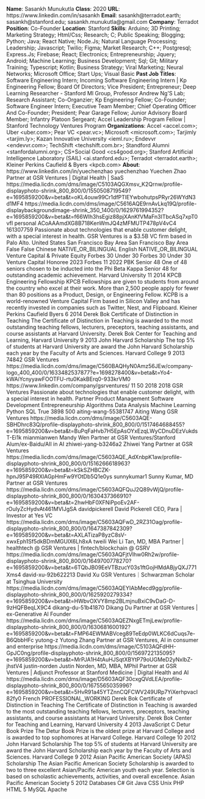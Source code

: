 **Name**: Sasankh Munukutla
**Class**: 2020
**URL**: https://www\.linkedin\.com/in/sasankh
**Email**: sasankh@terradot\.earth; sasankh@stanford\.edu; sasankh\.munukutla@gmail\.com
**Company**: Terradot
**Position**: Co\-Founder
**Location**: Stanford
**Skills**: Arduino; 3D Printing; Marketing Strategy; Html/Css; Research; C; Public Speaking; Blogging; Python; Java; React Native; Node\.Js; Natural Language Processing; Leadership; Javascript; Twilio; Figma; Market Research; C\+\+; Postgresql; Express\.Js; Firebase; React; Electronics; Entrepreneurship; Jquery; Android; Machine Learning; Business Development; Sql; Git; Military Training; Typescript; Kotlin; Business Strategy; Viral Marketing; Neural Networks; Microsoft Office; Start Ups; Visual Basic
**Past Job Titles**: Software Engineering Intern; Incoming Software Engineering Intern | Kp Engineering Fellow; Board Of Directors; Vice President; Entrepreneur; Deep Learning Researcher \- Stanford Ml Group, Professor Andrew Ng'S Lab; Research Assistant; Co\-Organzier; Kp Engineering Fellow; Co\-Founder; Software Engineer Intern; Executive Team Member; Chief Operating Officer And Co\-Founder; President; Pear Garage Fellow; Junior Advisory Board Member; Infantry Platoon Sergeant; Accel Leadership Program Fellow | Stanford Technology Ventures Program
**Organizations**: Accel <accel\.com>; Uber <uber\.com>; Pear VC <pear\.vc>; Microsoft <microsoft\.com>; Tarjimly <tarjim\.ly>; Kazan Innovative University <ieml\.ru>; Endevvr <endevvr\.com>; TechShift <techshift\.com\.br>; Standford Alumni <stanfordalumni\.org>; CS\+Social Good <cs4good\.org>; Stanford Artificial Intelligence Laboratory \(SAIL\) <ai\.stanford\.edu>; Terradot <terradot\.earth>; Kleiner Perkins Caufield & Byers <kpcb\.com>
**About**: https://www\.linkedin\.com/in/yuechenzhao yuechenzhao Yuechen Zhao Partner at GSR Ventures | Digital Health | SaaS https://media\.licdn\.com/dms/image/C5103AQGXmsv\_K2Qrnw/profile\-displayphoto\-shrink\_800\_800/0/1550508719549?e=1695859200&v=beta&t=oKL4ouw99Cr1dfPTlEYwbohutpsPRyr26WYdN3d1MF4 https://media\.licdn\.com/dms/image/C5616AQE9rnAvLkq19Q/profile\-displaybackgroundimage\-shrink\_350\_1400/0/1629761994352?e=1695859200&v=beta&t=f66WIh3hsEgiz88pjXAnKfVMaFn3ITbcASq7xpT0vfI personal ACoAAAmdXG8B718KenWmJQ4zMFMUTP478pV4vC4 161307759 Passionate about technologies that enable customer delight, with a special interest in health\.  GSR Ventures is a $3\.5B VC firm based in Palo Alto\. United States San Francisco Bay Area San Francisco Bay Area False False Chinese NATIVE\_OR\_BILINGUAL English NATIVE\_OR\_BILINGUAL Venture Capital & Private Equity Forbes 30 Under 30 Forbes 30 Under 30 Venture Capital Honoree 2023 Forbes 11 2022 PBK Senior 48 One of 48 seniors chosen to be inducted into the Phi Beta Kappa Senior 48 for outstanding academic achievement\. Harvard University 11 2014 KPCB Engineering Fellowship KPCB Fellowships are given to students from around the country who excel at their work\. More than 2,500 people apply for fewer than 80 positions as a Product, Design, or Engineering Fellow\. KCPB is a world\-renowned Venture Capital Firm based in Silicon Valley and has recently invested in companies such as Twitter, Nest, and Flipboard\. Kleiner Perkins Caufield Byers 6 2014 Derek Bok Certificate of Distinction in Teaching The Certificate of Distinction in Teaching is awarded to the most outstanding teaching fellows, lecturers, preceptors, teaching assistants, and course assistants at Harvard University\. Derek Bok Center for Teaching and Learning, Harvard University 9 2013 John Harvard Scholarship The top 5% of students at Harvard University are award the John Harvard Scholarship each year by the Faculty of Arts and Sciences\. Harvard College 9 2013 74842 GSR Ventures https://media\.licdn\.com/dms/image/C560BAQHyN0Amz56JEw/company\-logo\_400\_400/0/1633482537877?e=1698278400&v=beta&t=Yo4\-kWAiYcnyyawFOOTFU\-rtu0KakBErq0\-933krVM0 https://www\.linkedin\.com/company/gsrventures/ 11 50 2018 2018 GSR Ventures Passionate about technologies that enable customer delight, with a special interest in health\. Partner Product Management Software Development Entrepreneurship Algorithms Data Analysis Machine Learning Python SQL True 3898 500 aiting\-wang\-55381747 Aiting Wang GSR Ventures https://media\.licdn\.com/dms/image/C5603AQE\-SBHDhrc83Q/profile\-displayphoto\-shrink\_800\_800/0/1517464688455?e=1695859200&v=beta&t=BuPqFaHvb7H5EpAsOYxEzqLWyCDnuDEzVukdsT\-Ei1k mianmianwen Mandy Wen Partner at GSR Ventures/Stanford Alum/ex\-Baidu/AIl in AI zhiwei\-yang\-b3246a2 Zhiwei Yang Partner at GSR Ventures https://media\.licdn\.com/dms/image/C5603AQE\_AdXnbpK1aw/profile\-displayphoto\-shrink\_800\_800/0/1516266618963?e=1695859200&v=beta&t=kSkSZHBCZK\-hpnJ95P49RXlAGpHmFw9YOtDb5Q1e0ys sunnykumar1 Sunny Kumar, MD Partner at GSR Ventures https://media\.licdn\.com/dms/image/C5603AQFQuJ2Q89vWjQ/profile\-displayphoto\-shrink\_800\_800/0/1630437366910?e=1695859200&v=beta&t=2hwHbF0XFNiPpoEv2AF\-rOuIyZcHydvAt461MVlJgSA davidpickerell David Pickerell CEO, Para | Investor at Yes VC https://media\.licdn\.com/dms/image/C5603AQFwD\_2RZ31Oag/profile\-displayphoto\-shrink\_800\_800/0/1647387842309?e=1695859200&v=beta&t=AXLATizaP8yzC8sV\-xwxEph1Sf5dkBDmMGUlX6Lh8xA tweili Wei Li Tan, MD, MBA Partner | healthtech @ GSR Ventures | fintech/blockchain @ GSRV https://media\.licdn\.com/dms/image/C5603AQFjtVIhw0Rh2w/profile\-displayphoto\-shrink\_800\_800/0/1649700778270?e=1695859200&v=beta&t=6TQbJB09EeVTBzucY03s1ftGojHMdABjyQXJ771Xms4 david\-xu\-92b622213 David Xu GSR Ventures｜Schwarzman Scholar at Tsinghua University https://media\.licdn\.com/dms/image/C5603AQEYIAbMecd9gg/profile\-displayphoto\-shrink\_800\_800/0/1625920279334?e=1695859200&v=beta&t=HWbvOXVY8mp2BLmjnuBxiC9vDaG\-D\-9zHQFBeqLX9C4 dikang\-du\-51b41870 Dikang Du Partner at GSR Ventures | ex\-Generative AI Founder https://media\.licdn\.com/dms/image/C5603AQEZNxgETmjLew/profile\-displayphoto\-shrink\_800\_800/0/1630681600192?e=1695859200&v=beta&t=FMP64EWMABVceg89TeEdp0WLKC6dCuqs7e\-B6QbbHFc yutong\-z Yutong Zhang Partner at GSR Ventures, AI in consumer and enterprise https://media\.licdn\.com/dms/image/C5103AQFdHH\-GpJC0ng/profile\-displayphoto\-shrink\_800\_800/0/1569722135095?e=1695859200&v=beta&t=MrPJA1H4tAuHJSqtXBYtP79oUGMeD2yNxlbZ\-jhstV4 justin\-norden Justin Norden, MD, MBA, MPhil Partner at GSR Ventures | Adjunct Professor at Stanford Medicine | Digital Health and AI https://media\.licdn\.com/dms/image/D5603AQF30cxgQVdLEA/profile\-displayphoto\-shrink\_800\_800/0/1675565035996?e=1695859200&v=beta&t=5HvR91a45YTZnnCQFCWV249URp7YiXerhpvacI82fy0 French PROFESSIONAL\_WORKING Derek Bok Certificate of Distinction in Teaching The Certificate of Distinction in Teaching is awarded to the most outstanding teaching fellows, lecturers, preceptors, teaching assistants, and course assistants at Harvard University\. Derek Bok Center for Teaching and Learning, Harvard University 4 2013 JavaScript C Detur Book Prize The Detur Book Prize is the oldest prize at Harvard College and is awarded to top sophomores at Harvard College\. Harvard College 10 2012 John Harvard Scholarship The top 5% of students at Harvard University are award the John Harvard Scholarship each year by the Faculty of Arts and Sciences\. Harvard College 9 2012 Asian Pacific American Society \(APAS\) Scholarship The Asian Pacific American Society Scholarship is awarded to two to three excellent Asian/Pacific American youth each year\. Selection is based on scholastic achievements, activities, and overall excellence\. Asian Pacific American Society 5 2012 Databases C\# Git Java CSS Unix PHP HTML 5 MySQL Apache
